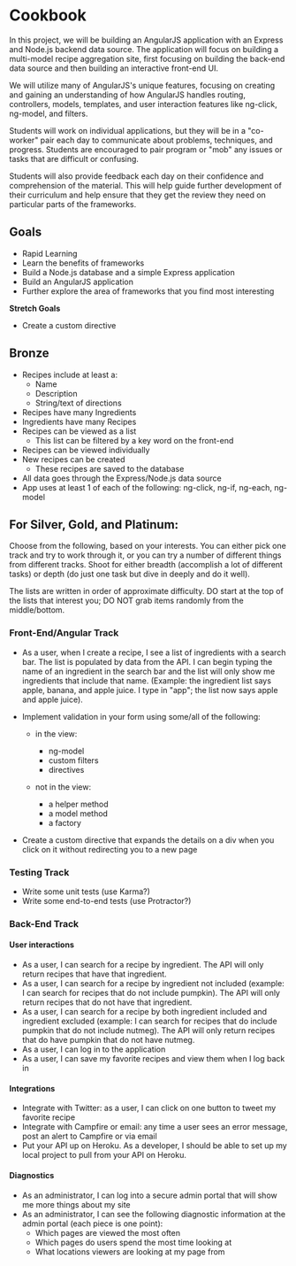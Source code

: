 # Cookbook

In this project, we will be building an AngularJS application with an Express 
and Node.js backend data source. The application will focus on building a 
multi-model recipe aggregation site, first focusing on building the back-end 
data source and then building an interactive front-end UI.

We will utilize many of AngularJS's unique features, focusing on creating
and gaining an understanding of how AngularJS handles routing, controllers, 
models, templates, and user interaction features like ng-click, ng-model,
and filters.

Students will work on individual applications, but they will be in a "co-worker" 
pair each day to communicate about problems, techniques, and progress. Students 
are encouraged to pair program or "mob" any issues or tasks that are difficult 
or confusing.

Students will also provide feedback each day on their confidence and comprehension 
of the material. This will help guide further development of their curriculum 
and help ensure that they get the review they need on particular parts of the 
frameworks.

## Goals

- Rapid Learning
- Learn the benefits of frameworks
- Build a Node.js database and a simple Express application
- Build an AngularJS application
- Further explore the area of frameworks that you find most interesting

**Stretch Goals**
- Create a custom directive


## Bronze

- Recipes include at least a:
    - Name
    - Description
    - String/text of directions
- Recipes have many Ingredients
- Ingredients have many Recipes
- Recipes can be viewed as a list
    - This list can be filtered by a key word on the front-end
- Recipes can be viewed individually
- New recipes can be created
    - These recipes are saved to the database
- All data goes through the Express/Node.js data source
- App uses at least 1 of each of the following: ng-click, ng-if, ng-each, ng-model

## For Silver, Gold, and Platinum:
Choose from the following, based on your interests. You can either pick one track
and try to work through it, or you can try a number of different things from different
tracks. Shoot for either breadth (accomplish a lot of different tasks) or depth 
(do just one task but dive in deeply and do it well).

The lists are written in order of approximate difficulty. DO start at the top
of the lists that interest you; DO NOT grab items randomly from the middle/bottom.

### Front-End/Angular Track
- As a user, when I create a recipe, I see a list of ingredients with a search bar. 
The list is populated by data from the API. I can begin typing the name of an ingredient
in the search bar and the list will only show me ingredients that include that name.
(Example: the ingredient list says apple, banana, and apple juice. I type in "app";
the list now says apple and apple juice).

- Implement validation in your form using some/all of the following:
    - in the view:
        - ng-model
        - custom filters
        - directives

    - not in the view:
        - a helper method
        - a model method
        - a factory

- Create a custom <accordion> directive that expands the details on a div when 
you click on it without redirecting you to a new page

### Testing Track
- Write some unit tests (use Karma?)
- Write some end-to-end tests (use Protractor?)

### Back-End Track

#### User interactions
- As a user, I can search for a recipe by ingredient. The API will only return 
recipes that have that ingredient.
- As a user, I can search for a recipe by ingredient not included (example: I can
search for recipes that do not include pumpkin). The API will only return recipes
that do not have that ingredient.
- As a user, I can search for a recipe by both ingredient included and ingredient
excluded (example: I can search for recipes that do include pumpkin that do not
include nutmeg). The API will only return recipes that do have pumpkin that do not
have nutmeg.
- As a user, I can log in to the application
- As a user, I can save my favorite recipes and view them when I log back in

#### Integrations
- Integrate with Twitter: as a user, I can click on one button to tweet my 
favorite recipe
- Integrate with Campfire or email: any time a user sees an error message, 
post an alert to Campfire or via email
- Put your API up on Heroku. As a developer, I should be able to set up my 
local project to pull from your API on Heroku.

#### Diagnostics
- As an administrator, I can log into a secure admin portal that will show me 
more things about my site
- As an administrator, I can see the following diagnostic information at the 
admin portal (each piece is one point):
    - Which pages are viewed the most often
    - Which pages do users spend the most time looking at
    - What locations viewers are looking at my page from